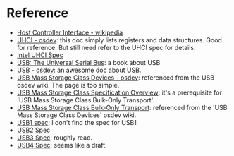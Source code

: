 # Reference
- [Host Controller Interface - wikipedia](https://en.wikipedia.org/wiki/Host_controller_interface_(USB,_Firewire))
- [UHCI - osdev](https://wiki.osdev.org/Universal_Host_Controller_Interface): this doc simply lists registers and data structures. Good for reference. But still need refer to the UHCI spec for details.
- [Intel UHCI Spec](ftp://ftp.netbsd.org/pub/NetBSD/misc/blymn/uhci11d.pdf)
- [USB: The Universal Serial Bus](https://www.amazon.com/USB-Universal-Serial-Bus-8/dp/1717425364): a book about USB
- [USB - osdev](https://wiki.osdev.org/Universal_Serial_Bus): an awesome doc about USB.
- [USB Mass Storage Class Devices - osdev](https://wiki.osdev.org/USB_Mass_Storage_Class_Devices): referenced from the USB osdev wiki. The page is too simple.
- [USB Mass Storage Class Specification Overview](https://www.usb.org/sites/default/files/Mass_Storage_Specification_Overview_v1.4_2-19-2010.pdf): it's a prerequisite for 'USB Mass Storage Class Bulk-Only Transport'.
- [USB Mass Storage Class Bulk-Only Transport](https://www.usb.org/sites/default/files/usbmassbulk_10.pdf): referenced from the 'USB Mass Storage Class Devices' osdev wiki.
- [USB1 spec](x): I don't find the spec for USB1
- [USB2 Spec](https://www.usb.org/document-library/usb-20-specification)
- [USB3 Spec](https://www.usb.org/document-library/usb-32-revision-11-june-2022): roughly read.
- [USB4 Spec](https://www.usb.org/document-library/usb4r-specification): seems like a draft.
